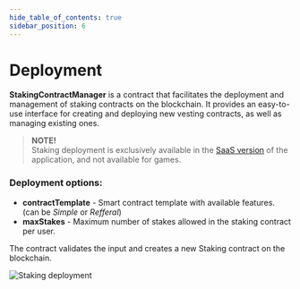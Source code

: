 ```yaml
---
hide_table_of_contents: true
sidebar_position: 6
---
```


# Deployment

**StakingContractManager** is a contract that facilitates the deployment and management of staking contracts on the blockchain. It provides an easy-to-use interface for creating and deploying new vesting contracts, as well as managing existing ones.

> **NOTE!** <br/>
> Staking deployment is exclusively available in the [SaaS version](https://gemunion.io/pricing) of the application, and not available for games.

### Deployment options:

- **contractTemplate** - Smart contract template with available features. (can be *Simple* or *Refferal*)
- **maxStakes** - Maximum number of stakes allowed in the staking contract per user.

The contract validates the input and creates a new Staking contract on the blockchain.

![Staking deployment](/img/admin/mechanics-complex/staking/deploy.png)

